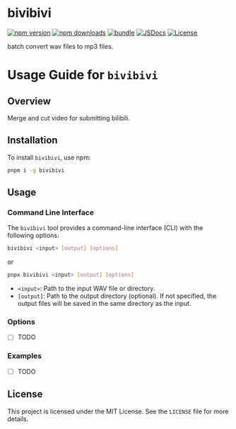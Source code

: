 # bivibivi

[![npm version][npm-version-src]][npm-version-href]
[![npm downloads][npm-downloads-src]][npm-downloads-href]
[![bundle][bundle-src]][bundle-href]
[![JSDocs][jsdocs-src]][jsdocs-href]
[![License][license-src]][license-href]

batch convert wav files to mp3 files.

<!-- Badges -->

[npm-version-src]: https://img.shields.io/npm/v/bivibivi?style=flat&colorA=080f12&colorB=1fa669
[npm-version-href]: https://npmjs.com/package/bivibivi
[npm-downloads-src]: https://img.shields.io/npm/dm/bivibivi?style=flat&colorA=080f12&colorB=1fa669
[npm-downloads-href]: https://npmjs.com/package/bivibivi
[bundle-src]: https://img.shields.io/bundlephobia/minzip/bivibivi?style=flat&colorA=080f12&colorB=1fa669&label=minzip
[bundle-href]: https://bundlephobia.com/result?p=bivibivi
[license-src]: https://img.shields.io/github/license/gweesin/bivibivi.svg?style=flat&colorA=080f12&colorB=1fa669
[license-href]: https://github.com/gweesin/bivibivi/blob/main/LICENSE
[jsdocs-src]: https://img.shields.io/badge/jsdocs-reference-080f12?style=flat&colorA=080f12&colorB=1fa669
[jsdocs-href]: https://www.jsdocs.io/package/bivibivi

# Usage Guide for `bivibivi`

## Overview

Merge and cut video for submitting bilibili.

## Installation

To install `bivibivi`, use npm:

```sh
pnpm i -g bivibivi
```

## Usage

### Command Line Interface

The `bivibivi` tool provides a command-line interface (CLI) with the following options:

```sh
bivibivi <input> [output] [options]
```

or

```sh
pnpx bivibivi <input> [output] [options]
```

- `<input>`: Path to the input WAV file or directory.
- `[output]`: Path to the output directory (optional). If not specified, the output files will be saved in the same directory as the input.

### Options

- [ ] TODO

### Examples

- [ ] TODO

## License

This project is licensed under the MIT License. See the `LICENSE` file for more details.
